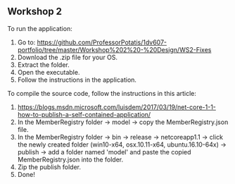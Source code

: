 ## Workshop 2
To run the application:  
1. Go to: https://github.com/ProfessorPotatis/1dv607-portfolio/tree/master/Workshop%202%20-%20Design/WS2-Fixes
2. Download the .zip file for your OS.  
3. Extract the folder.  
4. Open the executable.  
5. Follow the instructions in the application.

To compile the source code, follow the instructions in this article:  
1. https://blogs.msdn.microsoft.com/luisdem/2017/03/19/net-core-1-1-how-to-publish-a-self-contained-application/  
2. In the MemberRegistry folder -> model -> copy the MemberRegistry.json file.  
3. In the MemberRegistry folder -> bin -> release -> netcoreapp1.1 -> click the newly created folder (win10-x64, osx.10.11-x64, ubuntu.16.10-64x) -> publish -> add a folder named 'model' and paste the copied MemberRegistry.json into the folder.  
4. Zip the publish folder.  
5. Done!
